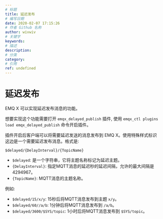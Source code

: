 ```yaml
---
# 标题
title: 延迟发布
# 编写日期
date: 2020-02-07 17:15:26
# 作者 Github 名称
author: wivwiv
# 关键字
keywords:
# 描述
description:
# 分类
category: 
# 引用
ref: undefined
---
```


# 延迟发布

EMQ X 可以实现延迟发布消息的功能。

想要实现这个功能需要打开 `emqx_delayed_publish` 插件, 使用 `emqx_ctl plugins load emqx_delayed_publish` 命令开启插件。

插件开启后客户端可以将需要延迟发送的消息发布到 EMQ X。使用特殊样式标识这边是一个需要延迟发布消息。格式是:

```
$delayed/{DelayInterval}/{TopicName}
```

- `$delayed`: 是一个字符串，它将主题名称标记为延迟主题。
- `{DelayInterval}`: 指定MQTT消息的延迟秒的延迟间隔，允许的最大间隔是4294967。
- `{TopicName}`: MQTT消息的主题名称。

例如:

- `$delayed/15/x/y`: 15秒后将MQTT消息发布到主题 `x/y`。
- `$delayed/60//a/b`: 1分钟后将MQTT消息发布到 `/a/b`。
- `$delayed/3600/$SYS/topic`: 1小时后将MQTT消息发布到 `$SYS/topic`。
